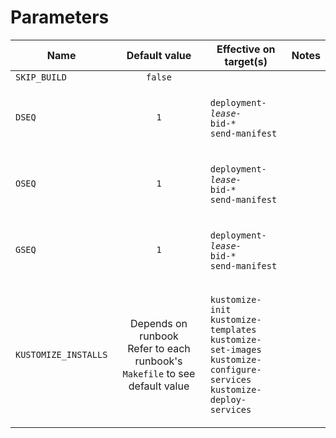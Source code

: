 # Parameters

| Name                 |                                          Default value                                          | Effective on target(s)                                                                                                                                                                             | Notes |
| -------------------- | :---------------------------------------------------------------------------------------------: | -------------------------------------------------------------------------------------------------------------------------------------------------------------------------------------------------- | ----- |
| `SKIP_BUILD`         |                                             `false`                                             |                                                                                                                                                                                                    |       |
| `DSEQ`               |                                               `1`                                               | <p><code>deployment-*</code><br><code>lease-*</code><br><code>bid-*</code><br><code>send-manifest</code></p>                                                                                       |       |
| `OSEQ`               |                                               `1`                                               | <p><code>deployment-*</code><br><code>lease-*</code><br><code>bid-*</code><br><code>send-manifest</code></p>                                                                                       |       |
| `GSEQ`               |                                               `1`                                               | <p><code>deployment-*</code><br><code>lease-*</code><br><code>bid-*</code><br><code>send-manifest</code></p>                                                                                       |       |
| `KUSTOMIZE_INSTALLS` | <p>Depends on runbook<br>Refer to each runbook's <code>Makefile</code> to see default value</p> | <p><code>kustomize-init</code><br><code>kustomize-templates</code><br><code>kustomize-set-images</code><br><code>kustomize-configure-services</code><br><code>kustomize-deploy-services</code></p> |       |
